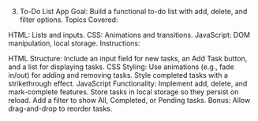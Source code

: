 3. To-Do List App
Goal: Build a functional to-do list with add, delete, and filter options.
Topics Covered:

HTML: Lists and inputs.
CSS: Animations and transitions.
JavaScript: DOM manipulation, local storage.
Instructions:

HTML Structure:
Include an input field for new tasks, an Add Task button, and a list for displaying tasks.
CSS Styling:
Use animations (e.g., fade in/out) for adding and removing tasks.
Style completed tasks with a strikethrough effect.
JavaScript Functionality:
Implement add, delete, and mark-complete features.
Store tasks in local storage so they persist on reload.
Add a filter to show All, Completed, or Pending tasks.
Bonus:
Allow drag-and-drop to reorder tasks.